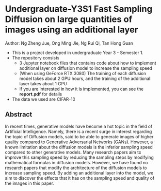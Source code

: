 # Undergraduate-Y3S1 Fast Sampling Diffusion on large quantities of images using an additional layer
Author: Ng Zheng Jue, Ong Ming Jie, Ng Rui Qi, Tan Hong Guan 

* This is a project developed in undergraduate Year 3 - Semester 1.
* The repository consists
    * 3 Jupyter notebook files that contains code about how to implement additional layer on diffusion model to increase the sampling speed
    * (When using GeForce RTX 3080) The training of each diffusion model takes about 2 GPU hours, and the training of the additional layer takes about 1 GPU 
    * If you are interested in how it is implemented, you can see the **report.pdf** for details
* The data we used are CIFAR-10


## Abstract
In recent times, generative models have become a hot topic in the field of Artificial
Intelligence. Namely, there is a recent surge in interest regarding the topic of
Diffusion models, said to be able to generate images of higher quality compared to
Generative Adversarial Networks (GANs). However, a known limitation about the
diffusion models is the inferior sampling speed compared to other generative models.
Many research papers aim to improve this sampling speed by reducing the sampling
steps by modifying mathematical formulas in diffusion models. However, we have
found no research papers that modify the architecture of the diffusion models to
increase sampling speed. By adding an additional layer into the model, we aim to
discover the effects that it has on the sampling speed and quality of the images in this
paper.
